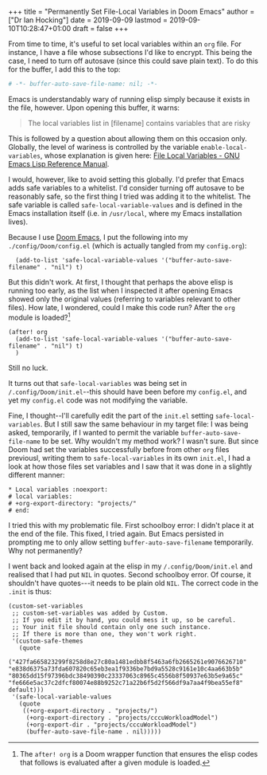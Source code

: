 +++
title = "Permanently Set File-Local Variables in Doom Emacs"
author = ["Dr Ian Hocking"]
date = 2019-09-09
lastmod = 2019-09-10T10:28:47+01:00
draft = false
+++

From time to time, it's useful to set local variables within an `org`
file. For instance, I have a file whose subsections I'd like to
encrypt. This being the case, I need to turn off autosave (since this could save
plain text). To do this for the buffer, I add this to the top:

```org
# -*- buffer-auto-save-file-name: nil; -*-
```

Emacs is understandably wary of running elisp simply because it exists in the
file, however. Upon opening this buffer, it warns:

> The local variables list in [filename] contains variables that are
> risky

This is followed by a question about allowing them on this occasion only.
Globally, the level of wariness is controlled by the variable
`enable-local-variables`, whose explanation is given here: [File Local
Variables - GNU Emacs Lisp Reference Manual](https://www.gnu.org/software/emacs/manual/html%5Fnode/elisp/File-Local-Variables.html#File-Local-Variables).

I would, however, like to avoid setting this globally. I'd prefer that Emacs
adds safe
variables to a whitelist. I'd consider turning off autosave to be reasonably
safe, so the first thing I tried was adding it to the whitelist. The safe variable is called
`safe-local-variable-values` and is defined in the Emacs installation itself (i.e.
in `/usr/local`, where my Emacs installation lives).

Because I use [Doom Emacs](https://github.com/hlissner/doom-emacs), I put the following into my `./config/Doom/config.el` (which is actually tangled
from my `config.org`):

```emacs-lisp
  (add-to-list 'safe-local-variable-values '("buffer-auto-save-filename" . "nil") t)
```

But this didn't work. At first, I thought that perhaps the above elisp is running too
early, as the list when I inspected it after opening Emacs showed only the
original values (referring to variables relevant to other files). How late, I
wondered, could I make this code run? After the `org` module is loaded?[^fn:1]

```emacs-lisp
(after! org
  (add-to-list 'safe-local-variable-values '("buffer-auto-save-filename" . "nil") t)
  )
```

Still no luck.

It turns out that `safe-local-variables` was being set in
`/.config/Doom/init.el`--this should have been before my `config.el`, and yet my
`config.el` code was not modifying the variable.

Fine, I thought--I'll carefully edit the part of the `init.el` setting
`safe-local-variables`. But I still saw the same behaviour in my target file: I
was being asked, temporarily, if I wanted to permit the variable
`buffer-auto-save-file-name` to be set. Why wouldn't my method work? I wasn't
sure. But since Doom had set the variables successfully before from other `org`
files previousl, writing them to `safe-local-variables` in its own `init.el`, I
had a look at how those files set variables and I saw that it was done in a
slightly different manner:

```text
* Local variables :noexport:
# local variables:
# +org-export-directory: "projects/"
# end:
```

I tried this with my problematic file. First schoolboy error: I didn't place
it at the end of the file. This fixed, I tried again. But Emacs persisted in
prompting me to only allow setting `buffer-auto-save-filename` temporarily. Why not permanently?

I went back and looked again at the elisp in my `/.config/Doom/init.el` and
realised that I had put `NIL` in quotes. Second schoolboy error. Of course, it
shouldn't have quotes---it needs to be plain old `NIL`. The correct code in the
`.init` is thus:

```elisp
(custom-set-variables
 ;; custom-set-variables was added by Custom.
 ;; If you edit it by hand, you could mess it up, so be careful.
 ;; Your init file should contain only one such instance.
 ;; If there is more than one, they won't work right.
 '(custom-safe-themes
   (quote
    ("427fa665823299f8258d8e27c80a1481edbb8f5463a6fb2665261e9076626710" "e838d6375a73fda607820c65eb3ea1f9336be7bd9a5528c9161e10c4aa663b5b" "80365dd15f97396bdc38490390c23337063c8965c4556b8f50937e63b5e9a65c" "fe666e5ac37c2dfcf80074e88b9252c71a22b6f5d2f566df9a7aa4f9bea55ef8" default)))
 '(safe-local-variable-values
   (quote
    ((+org-export-directory . "projects/")
     (+org-export-directory . "projects/cccuWorkloadModel")
     (+org-export-dir . "projects/cccuWorkloadModel")
     (buffer-auto-save-file-name . nil)))))
```

[^fn:1]: The `after! org` is a Doom wrapper function that ensures the elisp codes that follows is evaluated after a given module is loaded.
